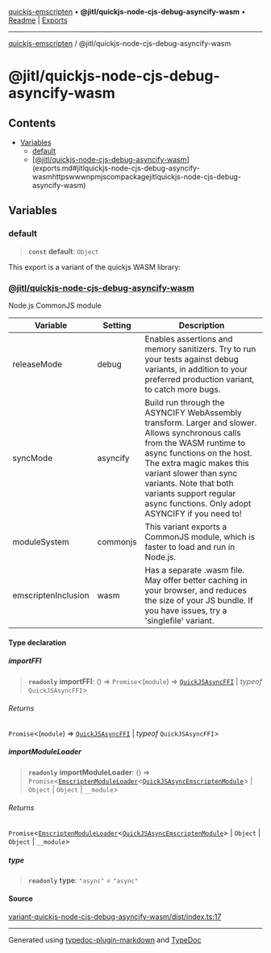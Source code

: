 [quickjs-emscripten](../../packages.md) • **@jitl/quickjs-node-cjs-debug-asyncify-wasm** • [Readme](index.md) \| [Exports](exports.md)

***

[quickjs-emscripten](../../packages.md) / @jitl/quickjs-node-cjs-debug-asyncify-wasm

# @jitl/quickjs-node-cjs-debug-asyncify-wasm

## Contents

- [Variables](exports.md#variables)
  - [default](exports.md#default)
  - [[@jitl/quickjs-node-cjs-debug-asyncify-wasm](https://www.npmjs.com/package/@jitl/quickjs-node-cjs-debug-asyncify-wasm)](exports.md#jitlquickjs-node-cjs-debug-asyncify-wasmhttpswwwnpmjscompackagejitlquickjs-node-cjs-debug-asyncify-wasm)

## Variables

### default

> **`const`** **default**: `Object`

This export is a variant of the quickjs WASM library:
### [@jitl/quickjs-node-cjs-debug-asyncify-wasm](https://www.npmjs.com/package/@jitl/quickjs-node-cjs-debug-asyncify-wasm)

Node.js CommonJS module

| Variable            |    Setting                     |    Description    |
| --                  | --                             | --                |
| releaseMode         | debug | Enables assertions and memory sanitizers. Try to run your tests against debug variants, in addition to your preferred production variant, to catch more bugs. |
| syncMode            | asyncify | Build run through the ASYNCIFY WebAssembly transform. Larger and slower. Allows synchronous calls from the WASM runtime to async functions on the host. The extra magic makes this variant slower than sync variants. Note that both variants support regular async functions. Only adopt ASYNCIFY if you need to! |
| moduleSystem        | commonjs | This variant exports a CommonJS module, which is faster to load and run in Node.js. |
| emscriptenInclusion | wasm | Has a separate .wasm file. May offer better caching in your browser, and reduces the size of your JS bundle. If you have issues, try a 'singlefile' variant. |

#### Type declaration

##### importFFI

> **`readonly`** **importFFI**: () => `Promise`\<(`module`) => [`QuickJSAsyncFFI`](../../quickjs-emscripten/interfaces/QuickJSAsyncFFI.md) \| *typeof* `QuickJSAsyncFFI`\>

###### Returns

`Promise`\<(`module`) => [`QuickJSAsyncFFI`](../../quickjs-emscripten/interfaces/QuickJSAsyncFFI.md) \| *typeof* `QuickJSAsyncFFI`\>

##### importModuleLoader

> **`readonly`** **importModuleLoader**: () => `Promise`\<[`EmscriptenModuleLoader`](../../quickjs-emscripten/interfaces/EmscriptenModuleLoader.md)\<[`QuickJSAsyncEmscriptenModule`](../../quickjs-emscripten/interfaces/QuickJSAsyncEmscriptenModule.md)\> \| `Object` \| `Object` \| `__module`\>

###### Returns

`Promise`\<[`EmscriptenModuleLoader`](../../quickjs-emscripten/interfaces/EmscriptenModuleLoader.md)\<[`QuickJSAsyncEmscriptenModule`](../../quickjs-emscripten/interfaces/QuickJSAsyncEmscriptenModule.md)\> \| `Object` \| `Object` \| `__module`\>

##### type

> **`readonly`** **type**: `"async"` = `"async"`

#### Source

[variant-quickjs-node-cjs-debug-asyncify-wasm/dist/index.ts:17](https://github.com/justjake/quickjs-emscripten/blob/main/packages/variant-quickjs-node-cjs-debug-asyncify-wasm/dist/index.ts#L17)

***

Generated using [typedoc-plugin-markdown](https://www.npmjs.com/package/typedoc-plugin-markdown) and [TypeDoc](https://typedoc.org/)
